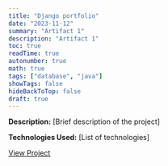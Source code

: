 ```yaml
---
title: "Django portfolio"
date: "2023-11-12"
summary: "Artifact 1"
description: "Artifact 1"
toc: true
readTime: true
autonumber: true
math: true
tags: ["database", "java"]
showTags: false
hideBackToTop: false
draft: true
---
```


**Description:** [Brief description of the project]

**Technologies Used:** [List of technologies]

[View Project](#)